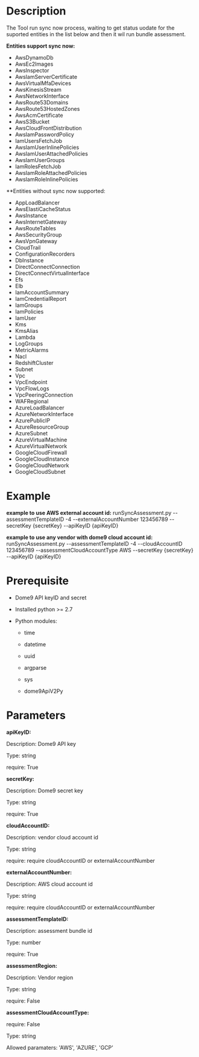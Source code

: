 # Description
The Tool run sync now process, waiting to get status uodate for the suported entities in the list below and then it wil run bundle assessment.

**Entities support sync now:**

* AwsDynamoDb
* AwsEc2Images
* AwsInspector
* AwsIamServerCertificate
* AwsVirtualMfaDevices
* AwsKinesisStream
* AwsNetworkInterface
* AwsRoute53Domains
* AwsRoute53HostedZones
* AwsAcmCertificate
* AwsS3Bucket
* AwsCloudFrontDistribution
* AwsIamPasswordPolicy
* IamUsersFetchJob
* AwsIamUserInlinePolicies
* AwsIamUserAttachedPolicies
* AwsIamUserGroups
* IamRolesFetchJob
* AwsIamRoleAttachedPolicies
* AwsIamRoleInlinePolicies

**Entities without sync now supported:
* AppLoadBalancer
* AwsElastiCacheStatus
* AwsInstance
* AwsInternetGateway
* AwsRouteTables
* AwsSecurityGroup
* AwsVpnGateway
* CloudTrail
* ConfigurationRecorders
* DbInstance
* DirectConnectConnection
* DirectConnectVirtualInterface
* Efs
* Elb
* IamAccountSummary
* IamCredentialReport
* IamGroups
* IamPolicies
* IamUser
* Kms
* KmsAlias
* Lambda
* LogGroups
* MetricAlarms
* Nacl
* RedshiftCluster
* Subnet
* Vpc
* VpcEndpoint
* VpcFlowLogs
* VpcPeeringConnection
* WAFRegional
* AzureLoadBalancer
* AzureNetworkInterface
* AzurePublicIP
* AzureResourceGroup
* AzureSubnet
* AzureVirtualMachine
* AzureVirtualNetwork
* GoogleCloudFirewall
* GoogleCloudInstance
* GoogleCloudNetwork
* GoogleCloudSubnet


# Example

**example to use AWS external account id:**
runSyncAssessment.py --assessmentTemplateID -4 --externalAccountNumber 123456789 --secretKey {secretKey} --apiKeyID {apiKeyID}

**example to use any vendor with dome9 cloud account id:**
runSyncAssessment.py --assessmentTemplateID -4 --cloudAccountID 123456789 --assessmentCloudAccountType AWS --secretKey {secretKey} --apiKeyID {apiKeyID}



# Prerequisite 

* Dome9 API keyID and secret 

* Installed python >= 2.7 

* Python modules:

    * time 

    * datetime

    * uuid

	* argparse

	* sys

	* dome9ApiV2Py

# Parameters

**apiKeyID:**

Description: Dome9 API key

Type: string

require: True

**secretKey:**

Description: Dome9 secret key

Type: string

require: True

**cloudAccountID:**

Description: vendor cloud account id

Type: string

require: require cloudAccountID or externalAccountNumber

**externalAccountNumber:**

Description: AWS cloud account id

Type: string

require: require cloudAccountID or externalAccountNumber


**assessmentTemplateID:**

Description: assessment bundle id

Type: number

require: True

**assessmentRegion:**

Description: Vendor region

Type: string

require: False

**assessmentCloudAccountType:**

require: False

Type: string

Allowed paramaters:  'AWS', 'AZURE', 'GCP'
